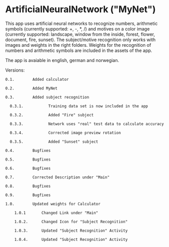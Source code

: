 # ArtificialNeuralNetwork ("MyNet")

This app uses artificial neural networks to recognize numbers, arithmetic symbols (currently supported: +, -, *, /) and motives on a color image (currently supported: landscape, window from the inside, forest, flower, document, fire, sunset).
The subject/motive recognition only works with images and weights in the right folders. Weights for the recognition of numbers and arithmetic symbols are included in the assets of the app.

The app is avaiable in english, german and norwegian.

Versions:

    0.1.		Added calculator

    0.2.		Added MyNet

    0.3.		Added subject recognition
    
      0.3.1.           Training data set is now included in the app

      0.3.2.           Added "Fire" subject

      0.3.3.           Network uses "real" test data to calculate accuracy

      0.3.4.           Corrected image preview rotation

      0.3.5.           Added "Sunset" subject
    
    0.4.        Bugfixes
    
    0.5.        Bugfixes
    
    0.6.        Bugfixes
    
    0.7.        Corrected Description under "Main"
    
    0.8.        Bugfixes
    
    0.9.        Bugfixes
    
    1.0.        Updated weights for Calculator
    
        1.0.1       Changed Link under "Main"
        
        1.0.2.      Changed Icon for "Subject Recognition"
        
        1.0.3.      Updated "Subject Recognition" Activity
        
        1.0.4.      Updated "Subject Recognition" Activity
